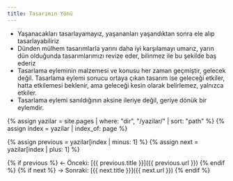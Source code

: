 ```yaml
---
title: Tasarımın Yönü
---
```


- Yaşanacakları tasarlayamayız, yaşananları yaşandıktan sonra ele alıp
  tasarlayabiliriz
- Dünden mülhem tasarımlarla yarını daha iyi karşılamayı umarız, yarın dün
  olduğunda tasarımlarımızı revize eder, bilinmez ile bu şekilde baş ederiz
- Tasarlama eyleminin malzemesi ve konusu her zaman geçmiştir, gelecek
  değil. Tasarlama eylemi sonucu ortaya çıkan tasarım ise geleceği
  etkiler, hatta etkilemesi beklenir, ama geleceği kesin olarak belirlemez,
  yalnızca etkiler.
- Tasarlama eylemi sanıldığının aksine ileriye değil, geriye dönük bir
  eylemdir.

{% assign yazilar = site.pages | where: "dir", "/yazilar/" | sort: "path" %}
{% assign index = yazilar | index_of: page %}

{% assign previous = yazilar[index | minus: 1] %}
{% assign next = yazilar[index | plus: 1] %}

<nav>
  {% if previous %}
  ← Önceki: [{{ previous.title }}]({{ previous.url }})
  {% endif %}
  {% if next %}
  → Sonraki: [{{ next.title }}]({{ next.url }})
  {% endif %}
</nav>
